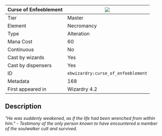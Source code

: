| Curse of Enfeeblement |![](https://github.com/Electroblob77/Wizardry/blob/1.12.2/src/main/resources/assets/ebwizardry/textures/spells/curse_of_enfeeblement.png)|
|---|---|
| Tier | Master |
| Element | Necromancy |
| Type | Alteration |
| Mana Cost | 60 |
| Continuous | No |
| Cast by wizards | Yes |
| Cast by dispensers | Yes |
| ID | `ebwizardry:curse_of_enfeeblement` |
| Metadata | 168 |
| First appeared in | Wizardry 4.2 |
## Description
_"He was suddenly weakened, as if the life had been wrenched from within him." - Testimony of the only person known to have encountered a member of the soulwalker cult and survived._